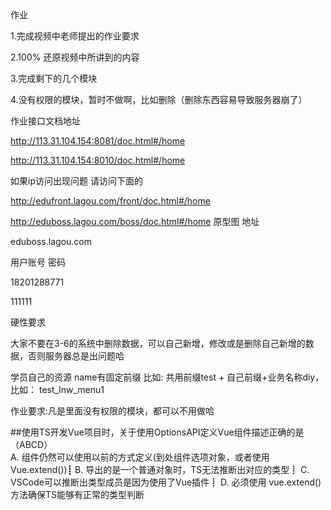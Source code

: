 <!--
 * @Description: 
 * @version: 
 * @Author: hui.wang01
 * @Date: 2020-11-24 10:05:25
 * @LastEditors: hui.wang01
 * @LastEditTime: 2020-11-29 16:48:46
-->
作业

1.完成视频中老师提出的作业要求

2.100% 还原视频中所讲到的内容

3.完成剩下的几个模块

4.没有权限的模块，暂时不做啊，比如删除（删除东西容易导致服务器崩了）

作业接口文档地址 

http://113.31.104.154:8081/doc.html#/home

http://113.31.104.154:8010/doc.html#/home

如果ip访问出现问题 请访问下面的

http://edufront.lagou.com/front/doc.html#/home

http://eduboss.lagou.com/boss/doc.html#/home
原型图 地址

eduboss.lagou.com

用户账号 密码

18201288771

111111

硬性要求

大家不要在3-6的系统中删除数据，可以自己新增，修改或是删除自己新增的数据，否则服务器总是出问题哈

学员自己的资源 name有固定前缀 比如:  共用前缀test + 自己前缀+业务名称diy， 比如： test_lnw_menu1

作业要求:凡是里面没有权限的模块，都可以不用做哈



##使用TS开发Vue项目时，关于使用OptionsAPI定义Vue组件描述正确的是 （ABCD）  
A. 组件仍然可以使用以前的方式定义(到处组件选项对象，或者使用Vue.extend())┋
B. 导出的是一个普通对象时，TS无法推断出对应的类型┋
C. VSCode可以推断出类型成员是因为使用了Vue插件┋
D. 必须使用 vue.extend() 方法确保TS能够有正常的类型判断